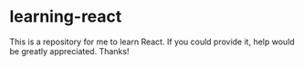 # learning-react
This is a repository for me to learn React. If you could provide it, help would be greatly appreciated. Thanks!